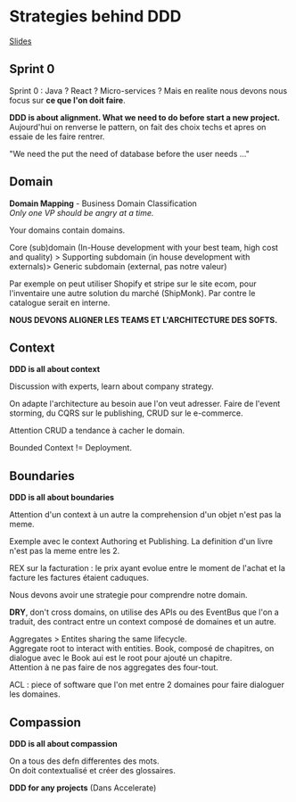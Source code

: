 # Strategies behind DDD

[Slides](https://speakerdeck.com/lilobase/the-strategies-behind-ddd-adeodevsummit-2022)

## Sprint 0

Sprint 0 : Java ? React ? Micro-services ?
Mais en realite nous devons nous focus sur **ce que l'on doit faire**.

**DDD is about alignment. What we need to do before start a new project.**
Aujourd'hui on renverse le pattern, on fait des choix techs et apres on essaie de les faire rentrer.

"We need the put the need of database before the user needs ..."

## Domain 

**Domain Mapping** - Business Domain Classification  
_Only one VP should be angry at a time._

Your domains contain domains.

Core (sub)domain (In-House development with your best team, high cost and quality) > Supporting subdomain (in house development with externals)> Generic subdomain (external, pas notre valeur)

Par exemple on peut utiliser Shopify et stripe sur le site ecom, pour l'inventaire une autre solution du marché (ShipMonk).
Par contre le catalogue serait en interne.

**NOUS DEVONS ALIGNER LES TEAMS ET L'ARCHITECTURE DES SOFTS.**

## Context 

**DDD is all about context**

Discussion with experts, learn about company strategy.

On adapte l'architecture au besoin aue l'on veut adresser.
Faire de l'event storming, du CQRS sur le publishing, CRUD sur le e-commerce.

Attention CRUD a tendance à cacher le domain.

Bounded Context != Deployment.

## Boundaries

**DDD is all about boundaries**

Attention d'un context à un autre la comprehension d'un objet n'est pas la meme.

Exemple avec le context Authoring et Publishing. La definition d'un livre n'est pas la meme entre les 2.

REX sur la facturation : le prix ayant evolue entre le moment de l'achat et la facture les factures étaient caduques.

Nous devons avoir une strategie pour comprendre notre domain.

**DRY**, don't cross domains, on utilise des APIs ou des EventBus que l'on a traduit, des contract entre un context composé de domaines et un autre.

Aggregates > Entites sharing the same lifecycle.  
Aggregate root to interact with entities. Book, composé de chapitres, on dialogue avec le Book aui est le root pour ajouté un chapitre.  
Attention à ne pas faire de nos aggregates des four-tout.

ACL : piece of software que l'on met entre 2 domaines pour faire dialoguer les domaines.


## Compassion

**DDD is all about compassion**

On a tous des defn differentes des mots.  
On doit contextualisé et créer des glossaires.  

**DDD for any projects** (Dans Accelerate)
